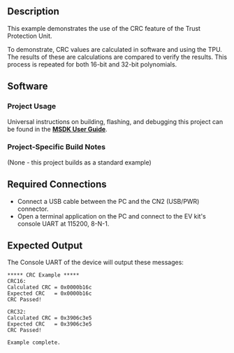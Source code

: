 ## Description

This example demonstrates the use of the CRC feature of the Trust Protection Unit. 

To demonstrate, CRC values are calculated in software and using the TPU. The results of these are calculations are compared to verify the results. This process is repeated for both 16-bit and 32-bit polynomials. 


## Software

### Project Usage

Universal instructions on building, flashing, and debugging this project can be found in the **[MSDK User Guide](https://analog-devices-msdk.github.io/msdk/USERGUIDE/)**.

### Project-Specific Build Notes

(None - this project builds as a standard example)

## Required Connections

-   Connect a USB cable between the PC and the CN2 (USB/PWR) connector.
-   Open a terminal application on the PC and connect to the EV kit's console UART at 115200, 8-N-1.

## Expected Output

The Console UART of the device will output these messages:

```
***** CRC Example *****
CRC16:
Calculated CRC = 0x0000b16c
Expected CRC   = 0x0000b16c
CRC Passed!

CRC32:
Calculated CRC = 0x3906c3e5
Expected CRC   = 0x3906c3e5
CRC Passed!

Example complete.
```
